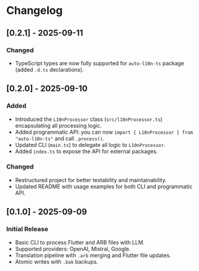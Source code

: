# Changelog

## [0.2.1] - 2025-09-11
### Changed
- TypeScript types are now fully supported for `auto-l10n-ts` package (added `.d.ts` declarations).

## [0.2.0] - 2025-09-10
### Added
- Introduced the `L10nProcessor` class (`src/l10nProcessor.ts`) encapsulating all processing logic.
- Added programmatic API: you can now `import { L10nProcessor } from "auto-l10n-ts"` and call `.process()`.
- Updated CLI (`main.ts`) to delegate all logic to `L10nProcessor`.
- Added `index.ts` to expose the API for external packages.

### Changed
- Restructured project for better testability and maintainability.
- Updated README with usage examples for both CLI and programmatic API.

## [0.1.0] - 2025-09-09
### Initial Release
- Basic CLI to process Flutter and ARB files with LLM.
- Supported providers: OpenAI, Mistral, Google.
- Translation pipeline with `.arb` merging and Flutter file updates.
- Atomic writes with `.bak` backups.
